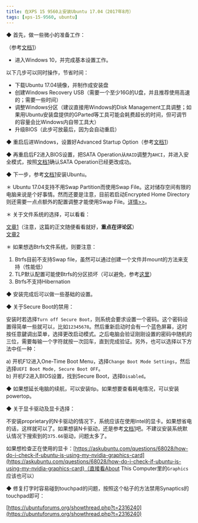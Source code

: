 ```yaml
---
title: 在XPS 15 9560上安装Ubuntu 17.04（2017年8月）
tags: [xps-15-9560, ubuntu]
---
```


◆ 首先，做一些微小的准备工作：

（参考[文档1][rcasero]）

* 进入Windows 10，并完成基本设置工作。

以下几步可以同时操作，节省时间：

* 下载Ubuntu 17.04镜像，并制作成安装盘
* 创建Windows Recovery USB（需要一个至少16G的U盘，并且推荐使用高速的；需要一些时间）
* 调整Windows分区（建议直接用Windows的Disk Management工具调整；如果用Ubuntu安装盘提供的GParted等工具可能会耗费超长的时间，但可调节的容量会比Windows内自带工具大）
* 升级BIOS（此步可放最后，因为会自动重启）

◆ 重启后进Windows，设置好Advanced Startup Option（参考[文档1][rcasero]）

◆ 再重启后F2进入BIOS设置，把SATA Operation从`RAID`调整为`AHCI`，并进入安全模式，按照[文档1][rcasero]确认SATA Operation已经更改成功。

◆ 下一步，参考[文档1][rcasero]安装Ubuntu。

＊ Ubuntu 17.04支持不用Swap Partition而使用Swap File。这对储存空间有限的电脑来说是个好事情。然而还要是注意，目前若启动Encrypted Home Directory则还需要一点点额外的配置调整才能使用Swap File。[详情>>](https://bugs.launchpad.net/ubuntu/+source/ecryptfs-utils/+bug/1670336)。

＊ 关于文件系统的选择，可以看看：

[文章1](https://www.maketecheasier.com/best-linux-filesystem-for-ssd/)（注意，这篇的正文随便看看就好，__重点在评论区__）<br />
[文章2](https://www.reddit.com/r/linuxquestions/comments/4va691/what_are_the_advantages_if_any_of_btrfs_over_ext4/)

＊ 如果想选Btrfs文件系统，则要注意：

1. Btrfs目前不支持Swap file，虽然可以通过创建一个文件并mount的方法来支持（性能低）
1. TLP默认配置可能使Btrfs的分区损坏（可以避免，参考[这里](https://github.com/linrunner/TLP/issues/128#issuecomment-75454692)）
1. Btrfs不支持Hibernation

◆ 安装完成后可以做一些基础的设置。

◆ 关于Secure Boot的禁用：

安装时若选择`Turn off Secure Boot`，则系统会要求设置一个密码。这个密码设置得简单一些就可以，比如`12345678`。然后重新启动时会有一个蓝色屏幕，这时按任意鍵调出菜单，选择更改启动模式。之后电脑会验证刚刚设置的密码中随机的三位，需要每输一个字符就按一次回车，直到完成验证。另外，也可以选择以下方法中任一种：

a) 开机F12进入One-Time Boot Menu，选择`Change Boot Mode Settings`，然后选择`UEFI Boot Mode, Secure Boot OFF`。<br />
b) 开机F2进入BIOS设置，找到Secure Boot，选择`Disabled`。

◆ 如果想延长电脑的续航，可以安装tlp。如果想要查看耗电情况，可以安装powertop。

◆ 关于显卡驱动及显卡选择：

不安装proprietary的N卡驱动的情况下，系统应该在使用Intel的显卡。如果想省电的话，这样就可以了。如果想装N卡驱动，还是参考[文档1][rcasero]吧。不建议安装系统默认情况下搜索到的`375.66`驱动，问题太多了。

如果想检查正在使用的显卡：[https://askubuntu.com/questions/68028/how-do-i-check-if-ubuntu-is-using-my-nvidia-graphics-card](https://askubuntu.com/questions/68028/how-do-i-check-if-ubuntu-is-using-my-nvidia-graphics-card)（直接看About This Computer里的`Graphics`应该也可以）

◆ 修复打字时容易碰到touchpad的问题，按照这个帖子的方法禁用Synaptics的touchpad即可：

[https://ubuntuforums.org/showthread.php?t=2316240](https://ubuntuforums.org/showthread.php?t=2316240)

[rcasero]: https://github.com/rcasero/doc/wiki/Ubuntu-linux-on-Dell-XPS-15-(9560)
